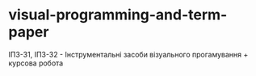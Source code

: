 # visual-programming-and-term-paper
ІПЗ-31, ІПЗ-32 - Інструментальні засоби візуального прогамування + курсова робота
